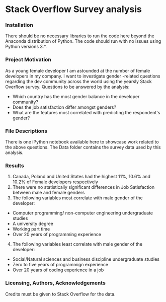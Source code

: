 
# Stack Overflow Survey analysis

### Installation

There should be no necessary libraries to run the code here beyond the Anaconda distribution of Python. The code should run with no issues using Python versions 3.*.

### Project Motivation

As a young female developer I am astounded at the number of female developers in my company. I want to investigate gender -related questions regarding the dev community across the world using the yearsly Stack Overflow survey.
Questions to be answered by the analysis:

- Which country has the most gender balance in the developer community?
- Does the job satisfaction differ amongst genders?
- What are the features most correlated with predicting the respondent's gender?



### File Descriptions

There is one iPython notebook available here to showcase work related to the above questions. The Data folder contains the survey data used by this analysis.

### Results

1. Canada, Poland and United States had the highest 11%, 10.6% and 10.2% of Female developers respectively
2. There were no statistically significant differences in Job Satisfaction between male and female genders
3. The following variables most correlate with male gender of the developer:

  * Computer programming/ non-computer engineering undergraduate studies
  * A university degree
  * Working part time
  * Over 20 years of programming experience

4. The following variables least correlate with male gender of the developer:

  * Social/Natural sciences and business discipline undergraduate studies
  * Zero to five years of programmign experience
  * Over 20 years of coding experience in a job

### Licensing, Authors, Acknowledgements

Credits must be given to Stack Overflow for the data.


```python

```
